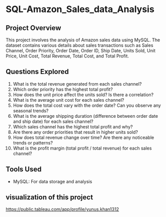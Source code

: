 # SQL-Amazon_Sales_data_Analysis

## Project Overview
This project involves the analysis of Amazon sales data using MySQL. The dataset contains various details about sales transactions such as Sales Channel, Order Priority, Order Date, Order ID, Ship Date, Units Sold, Unit Price, Unit Cost, Total Revenue, Total Cost, and Total Profit.

## Questions Explored
1. What is the total revenue generated from each sales channel?
2. Which order priority has the highest total profit?
3. How does the unit price affect the units sold? Is there a correlation?
4. What is the average unit cost for each sales channel?
5. How does the total cost vary with the order date? Can you observe any seasonal trends?
6. What is the average shipping duration (difference between order date and ship date) for each sales channel?
7. Which sales channel has the highest total profit and why?
8. Are there any order priorities that result in higher units sold?
9. How does total revenue change over time? Are there any noticeable trends or patterns?
10. What is the profit margin (total profit / total revenue) for each sales channel?

## Tools Used
- MySQL: For data storage and analysis

## visualization of this project
https://public.tableau.com/app/profile/yunus.khan1312

